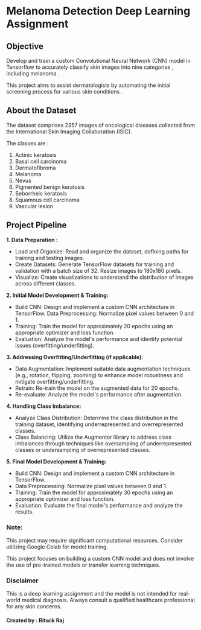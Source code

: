 # Melanoma Detection Deep Learning Assignment 

## Objective 

Develop and train a custom Convolutional Neural Network (CNN) model in Tensorflow to accurately classify skin images into nine categories , including melanoma .

This project aims to assist dermatologists by automating the initial screening process for various skin conditions .

## About the Dataset 

The dataset comprises 2357 images of oncological diseases collected from the International Skin Imaging Collaboration (ISIC).

The classes are : 

1. Actinic keratosis
2. Basal cell carcinoma
3. Dermatofibroma
4. Melanoma
5. Nevus
6. Pigmented benign keratosis
7. Seborrheic keratosis
8. Squamous cell carcinoma
9. Vascular lesion

## Project Pipeline 

<b>1. Data Preparation :</b>

* Load and Organize: Read and organize the dataset, defining paths for training and testing images.
* Create Datasets: Generate TensorFlow datasets for training and validation with a batch size of 32. Resize images to 180x180 pixels.
* Visualize: Create visualizations to understand the distribution of images across different classes.

<b>2. Initial Model Development & Training:</b>

* Build CNN: Design and implement a custom CNN architecture in TensorFlow.
Data Preprocessing: Normalize pixel values between 0 and 1.
* Training: Train the model for approximately 20 epochs using an appropriate optimizer and loss function.
* Evaluation: Analyze the model's performance and identify potential issues (overfitting/underfitting).

<b>3. Addressing Overfitting/Underfitting (if applicable):</b>

* Data Augmentation: Implement suitable data augmentation techniques (e.g., rotation, flipping, zooming) to enhance model robustness and mitigate overfitting/underfitting.
* Retrain: Re-train the model on the augmented data for 20 epochs.
* Re-evaluate: Analyze the model's performance after augmentation.

<b>4. Handling Class Imbalance:</b>

* Analyze Class Distribution: Determine the class distribution in the training dataset, identifying underrepresented and overrepresented classes.
* Class Balancing: Utilize the Augmentor library to address class imbalances through techniques like oversampling of underrepresented classes or undersampling of overrepresented classes.

<b>5. Final Model Development & Training:</b>

* Build CNN: Design and implement a custom CNN architecture in TensorFlow.
* Data Preprocessing: Normalize pixel values between 0 and 1.
* Training: Train the model for approximately 30 epochs using an appropriate optimizer and loss function.
* Evaluation: Evaluate the final model's performance and analyze the results.

### Note: 

This project may require significant computational resources. Consider utilizing Google Colab for model training.

This project focuses on building a custom CNN model and does not involve the use of pre-trained models or transfer learning techniques.

### Disclaimer
This is a deep learning assignment and the model is not intended for real-world medical diagnosis. Always consult a qualified healthcare professional for any skin concerns.

#### Created by : Ritwik Raj 
